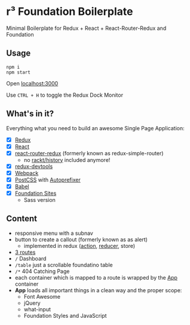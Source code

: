 # r³ Foundation Boilerplate

Minimal Boilerplate for Redux + React + React-Router-Redux and Foundation

## Usage

```
npm i
npm start
```

Open [localhost:3000](http://localhost:3000)

Use `CTRL + H` to toggle the Redux Dock Monitor

## What's in it?

Everything what you need to build an awesome Single Page Application:

- [x] [Redux](http://redux.js.org/)
- [x] [React](https://facebook.github.io/react/)
- [x] [react-router-redux](https://github.com/rackt/react-router-redux) (formerly known as redux-simple-router)
  - no [rackt/history](https://github.com/rackt/history) included anymore!
- [x] [redux-devtools](https://github.com/gaearon/redux-devtools)
- [x] [Webpack](https://webpack.github.io/)
- [x] [PostCSS](http://postcss.org/) with [Autoprefixer](https://github.com/postcss/autoprefixer)
- [x] [Babel](http://babeljs.io/)
- [x] [Foundation Sites](http://foundation.zurb.com/sites/docs/)
  - Sass version

## Content

- responsive menu with a subnav
- button to create a callout (formerly known as as alert)
  - implemented in redux ([action](./src/actions/index.js), [reducer](./src/reducers/index.js), store)
- [3 routes](./src/routes.js)
 - `/` Dashboard
 - `/table` just a scrollable foundatino table
 - `/*` 404 Catching Page
- each container which is mapped to a route is wrapped by the [App](./src/containers/app.js) container
- __App__ loads all important things in a clean way and the proper scope:
  - Font Awesome
  - jQuery
  - what-input
  - Foundation Styles and JavaScript
